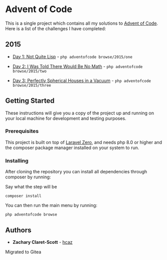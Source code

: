 # Advent of Code

This is a single project which contains all my solutions to [Advent of Code](https://adventofcode.com/). Here is a list of the challenges I have completed:

## 2015

- [Day 1: Not Quite Lisp](https://adventofcode.com/2015/day/1) - `php adventofcode browse/2015/one
  `
- [Day 2: I Was Told There Would Be No Math](https://adventofcode.com/2015/day/2) - `php adventofcode browse/2015/two`

- [Day 3: Perfectly Spherical Houses in a Vacuum](https://adventofcode.com/2015/day/3) - `php adventofcode browse/2015/three
  `

## Getting Started

These instructions will give you a copy of the project up and running on
your local machine for development and testing purposes.

### Prerequisites

This project is built on top of [Laravel Zero](https://github.com/laravel-zero/laravel-zero), and needs php 8.0 or higher and the composer package manager installed on your system to run.

### Installing

After cloning the repository you can install all dependencies through composer by running:

Say what the step will be

    composer install

You can then run the main menu by running:

    php adventofcode browse

## Authors

- **Zachary Claret-Scott** -
  [hcaz](https://github.com/hcaz)
  
Migrated to Gitea
